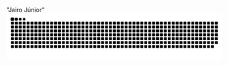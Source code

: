 "Jairo Júnior" 
 ![Snake animation](https://github.com/ellen2121/ellen2121/blob/output/github-contribution-grid-snake.svg)
